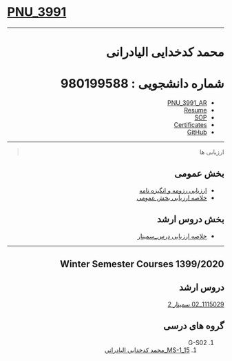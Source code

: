 # [PNU_3991](https://github.com/AliRazavi-edu/PNU_3991#TOC)

<div dir="rtl">
  
  ---------

# محمد کدخدایی الیادرانی
# شماره دانشجویی : 980199588

- [PNU_3991_AR](https://github.com/mohammadkad/PNU_3991_AR)
- [Resume](https://mohammadkad.github.io/resume/index.html) 
- [SOP](https://github.com/mohammadkad/mohammadkad.github.io/blob/master/SOP_Mohammad_Kadkhodaei.pdf)
- [Certificates](https://github.com/mohammadkad/mohammadkad.github.io/tree/master/Certificates)
- [GitHub](https://github.com/mohammadkad)

---------

> ارزیابی ها

## بخش عمومی
- [ارزیابی رزومه و انگیزه نامه](https://github.com/mohammadkad/PNU_3991_AR/blob/main/_General/MK_CV_CheckList_AR_3991.pdf)
- [خلاصه ارزیابی بخش عمومی](https://github.com/mohammadkad/PNU_3991_AR/blob/main/_General/MK_GeneralSection_CheckList_AR_3991.pdf)

## بخش دروس ارشد
- [خلاصه ارزیابی درس_سمینار]()

------------------

## Winter Semester Courses 1399/2020

## دروس ارشد

[1115029_02	سمينار	2](https://github.com/mohammadkad/PNU_3991_AR/tree/main/MscSeminar-1)

## گروه های درسی
1. G-S02
    1. [MS-1_15_محمد كدخدايي اليادراني](https://github.com/AliRazavi-edu/PNU_3991/tree/master/_MSc/Seminar/1115029_02/15_%D9%85%D8%AD%D9%85%D8%AF%20%D9%83%D8%AF%D8%AE%D8%AF%D8%A7%D9%8A%D9%8A%20%D8%A7%D9%84%D9%8A%D8%A7%D8%AF%D8%B1%D8%A7%D9%86%D9%8A)
<br>
